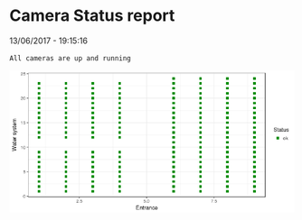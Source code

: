 Camera Status report
================
13/06/2017 - 19:15:16

    All cameras are up and running

![](camreport_files/figure-markdown_github/unnamed-chunk-2-1.png)
